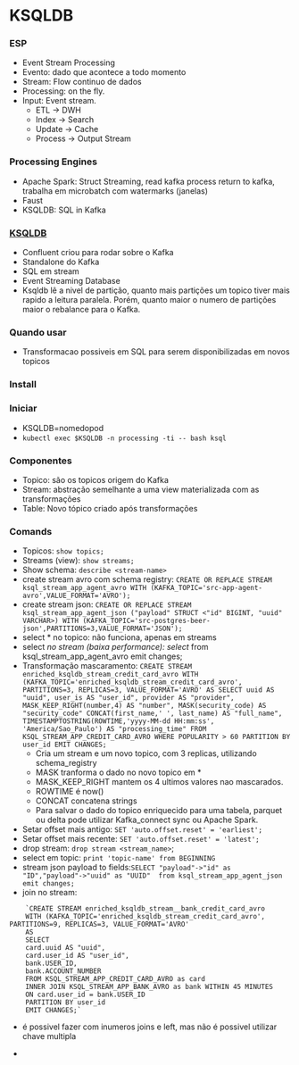 # KSQLDB

### ESP

- Event Stream Processing
- Evento: dado que acontece a todo momento
- Stream: Flow continuo de dados
- Processing: on the fly.
- Input: Event stream.
  - ETL -> DWH
  - Index -> Search
  - Update -> Cache
  - Process -> Output Stream

### Processing Engines

- Apache Spark: Struct Streaming, read kafka process return to kafka, trabalha em microbatch com watermarks (janelas)
- Faust
- KSQLDB: SQL in Kafka

### [KSQLDB](https://ksqldb.io)

- Confluent criou para rodar sobre o Kafka
- Standalone do Kafka
- SQL em stream
- Event Streaming Database
- Ksqldb lê a nivel de partição, quanto mais partições um topico tiver mais rapido a leitura paralela. Porém, quanto maior o numero de partições maior o rebalance para o Kafka.

### Quando usar

- Transformacao possiveis em SQL para serem disponibilizadas em novos topicos

### Install

### Iniciar

- KSQLDB=nomedopod
- `kubectl exec $KSQLDB -n processing -ti -- bash ksql`

### Componentes

- Topico: são os topicos origem do Kafka
- Stream: abstração semelhante a uma view materializada com as transformações
- Table: Novo tópico criado após transformações

### Comands

- Topicos: `show topics;`
- Streams (view): `show streams;`
- Show schema: `describe <stream-name>`
- create stream avro com schema registry: `CREATE OR REPLACE STREAM ksql_stream_app_agent_avro WITH (KAFKA_TOPIC='src-app-agent-avro',VALUE_FORMAT='AVRO');`
- create stream json: `CREATE OR REPLACE STREAM ksql_stream_app_agent_json ("payload" STRUCT <"id" BIGINT, "uuid" VARCHAR>) WITH (KAFKA_TOPIC='src-postgres-beer-json',PARTITIONS=3,VALUE_FORMAT='JSON');`
- select * no topico: não funciona, apenas em streams
- select *no stream (baixa performance): select* from ksql_stream_app_agent_avro emit changes;
- Transformação mascaramento:
    `CREATE STREAM enriched_ksqldb_stream_credit_card_avro
    WITH (KAFKA_TOPIC='enriched_ksqldb_stream_credit_card_avro', PARTITIONS=3, REPLICAS=3, VALUE_FORMAT='AVRO'
    AS
    SELECT
    uuid AS "uuid",
    user_is AS "user_id",
    provider AS "provider",
    MASK_KEEP_RIGHT(number,4) AS "number",
    MASK(security_code) AS "security_code"
    CONCAT(first_name,' ', last_name) AS "full_name",
    TIMESTAMPTOSTRING(ROWTIME,'yyyy-MM-dd HH:mm:ss', 'America/Sao_Paulo') AS "processing_time"
    FROM KSQL_STREAM_APP_CREDIT_CARD_AVRO
    WHERE POPULARITY > 60
    PARTITION BY user_id
    EMIT CHANGES;`
  - Cria um stream e um novo topico, com 3 replicas, utilizando schema_registry
  - MASK tranforma o dado no novo topico em *
  - MASK_KEEP_RIGHT mantem os 4 ultimos valores nao mascarados.
  - ROWTIME é now()
  - CONCAT concatena strings
  - Para salvar o dado do topico enriquecido para uma tabela, parquet ou delta pode utilizar Kafka_connect sync ou Apache Spark.
- Setar offset mais antigo: `SET 'auto.offset.reset' = 'earliest';`
- Setar offset mais recente: `SET 'auto.offset.reset' = 'latest';`
- drop stream: `drop stream <stream_name>`;
- select em topic: `print 'topic-name' from BEGINNING`
- stream json payload to fields:`SELECT "payload"->"id" as "ID","payload"->"uuid" as "UUID"  from ksql_stream_app_agent_json emit changes;`
- join no stream:

```
    `CREATE STREAM enriched_ksqldb_stream__bank_credit_card_avro
    WITH (KAFKA_TOPIC='enriched_ksqldb_stream_credit_card_avro', PARTITIONS=9, REPLICAS=3, VALUE_FORMAT='AVRO'
    AS
    SELECT
    card.uuid AS "uuid",
    card.user_id AS "user_id",
    bank.USER_ID,
    bank.ACCOUNT_NUMBER
    FROM KSQL_STREAM_APP_CREDIT_CARD_AVRO as card
    INNER JOIN KSQL_STREAM_APP_BANK_AVRO as bank WITHIN 45 MINUTES
    ON card.user_id = bank.USER_ID
    PARTITION BY user_id
    EMIT CHANGES;`
```

- é possivel fazer com inumeros joins e left, mas não é possivel utilizar chave multipla

-
